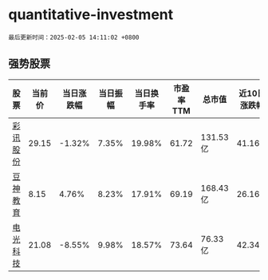 # quantitative-investment

`最后更新时间：2025-02-05 14:11:02 +0800`

## 强势股票

|股票|当前价|当日涨跌幅|当日振幅|当日换手率|市盈率TTM|总市值|近10日涨跌幅|
|----|----|----|----|----|----|----|----|
|[彩讯股份](https://xueqiu.com/S/SZ300634)|29.15|-1.32%|7.35%|19.98%|61.72|131.53亿|41.16%|
|[豆神教育](https://xueqiu.com/S/SZ300010)|8.15|4.76%|8.23%|17.91%|69.19|168.43亿|26.16%|
|[电光科技](https://xueqiu.com/S/SZ002730)|21.08|-8.55%|9.98%|18.57%|73.64|76.33亿|42.34%|
